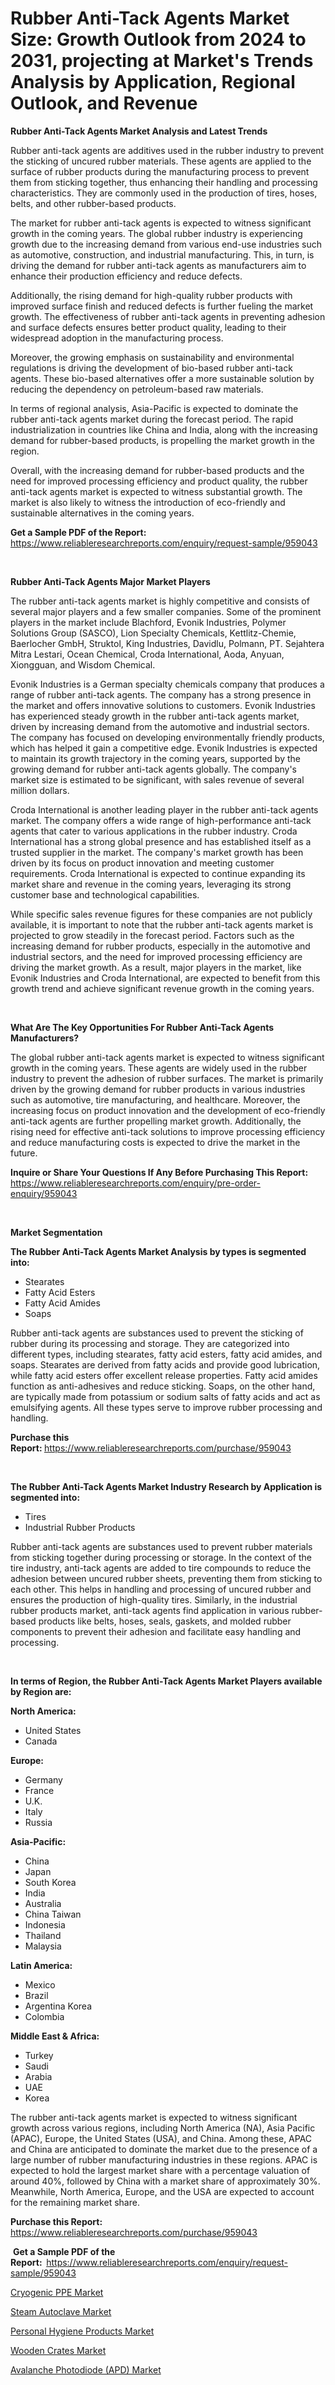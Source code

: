 <p><h1>Rubber Anti-Tack Agents Market Size: Growth Outlook from 2024 to 2031, projecting at Market's Trends Analysis by Application, Regional Outlook, and Revenue</h1></p><p><strong>Rubber Anti-Tack Agents Market Analysis and Latest Trends</strong></p>
<p><p>Rubber anti-tack agents are additives used in the rubber industry to prevent the sticking of uncured rubber materials. These agents are applied to the surface of rubber products during the manufacturing process to prevent them from sticking together, thus enhancing their handling and processing characteristics. They are commonly used in the production of tires, hoses, belts, and other rubber-based products.</p><p>The market for rubber anti-tack agents is expected to witness significant growth in the coming years. The global rubber industry is experiencing growth due to the increasing demand from various end-use industries such as automotive, construction, and industrial manufacturing. This, in turn, is driving the demand for rubber anti-tack agents as manufacturers aim to enhance their production efficiency and reduce defects.</p><p>Additionally, the rising demand for high-quality rubber products with improved surface finish and reduced defects is further fueling the market growth. The effectiveness of rubber anti-tack agents in preventing adhesion and surface defects ensures better product quality, leading to their widespread adoption in the manufacturing process.</p><p>Moreover, the growing emphasis on sustainability and environmental regulations is driving the development of bio-based rubber anti-tack agents. These bio-based alternatives offer a more sustainable solution by reducing the dependency on petroleum-based raw materials.</p><p>In terms of regional analysis, Asia-Pacific is expected to dominate the rubber anti-tack agents market during the forecast period. The rapid industrialization in countries like China and India, along with the increasing demand for rubber-based products, is propelling the market growth in the region.</p><p>Overall, with the increasing demand for rubber-based products and the need for improved processing efficiency and product quality, the rubber anti-tack agents market is expected to witness substantial growth. The market is also likely to witness the introduction of eco-friendly and sustainable alternatives in the coming years.</p></p>
<p><strong>Get a Sample PDF of the Report:&nbsp;</strong> <a href="https://www.reliableresearchreports.com/enquiry/request-sample/959043">https://www.reliableresearchreports.com/enquiry/request-sample/959043</a></p>
<p>&nbsp;</p>
<p><strong>Rubber Anti-Tack Agents Major Market Players</strong></p>
<p><p>The rubber anti-tack agents market is highly competitive and consists of several major players and a few smaller companies. Some of the prominent players in the market include Blachford, Evonik Industries, Polymer Solutions Group (SASCO), Lion Specialty Chemicals, Kettlitz-Chemie, Baerlocher GmbH, Struktol, King Industries, Davidlu, Polmann, PT. Sejahtera Mitra Lestari, Ocean Chemical, Croda International, Aoda, Anyuan, Xiongguan, and Wisdom Chemical.</p><p>Evonik Industries is a German specialty chemicals company that produces a range of rubber anti-tack agents. The company has a strong presence in the market and offers innovative solutions to customers. Evonik Industries has experienced steady growth in the rubber anti-tack agents market, driven by increasing demand from the automotive and industrial sectors. The company has focused on developing environmentally friendly products, which has helped it gain a competitive edge. Evonik Industries is expected to maintain its growth trajectory in the coming years, supported by the growing demand for rubber anti-tack agents globally. The company's market size is estimated to be significant, with sales revenue of several million dollars.</p><p>Croda International is another leading player in the rubber anti-tack agents market. The company offers a wide range of high-performance anti-tack agents that cater to various applications in the rubber industry. Croda International has a strong global presence and has established itself as a trusted supplier in the market. The company's market growth has been driven by its focus on product innovation and meeting customer requirements. Croda International is expected to continue expanding its market share and revenue in the coming years, leveraging its strong customer base and technological capabilities.</p><p>While specific sales revenue figures for these companies are not publicly available, it is important to note that the rubber anti-tack agents market is projected to grow steadily in the forecast period. Factors such as the increasing demand for rubber products, especially in the automotive and industrial sectors, and the need for improved processing efficiency are driving the market growth. As a result, major players in the market, like Evonik Industries and Croda International, are expected to benefit from this growth trend and achieve significant revenue growth in the coming years.</p></p>
<p>&nbsp;</p>
<p><strong>What Are The Key Opportunities For Rubber Anti-Tack Agents Manufacturers?</strong></p>
<p><p>The global rubber anti-tack agents market is expected to witness significant growth in the coming years. These agents are widely used in the rubber industry to prevent the adhesion of rubber surfaces. The market is primarily driven by the growing demand for rubber products in various industries such as automotive, tire manufacturing, and healthcare. Moreover, the increasing focus on product innovation and the development of eco-friendly anti-tack agents are further propelling market growth. Additionally, the rising need for effective anti-tack solutions to improve processing efficiency and reduce manufacturing costs is expected to drive the market in the future.</p></p>
<p><strong>Inquire or Share Your Questions If Any Before Purchasing This Report:</strong> <a href="https://www.reliableresearchreports.com/enquiry/pre-order-enquiry/959043">https://www.reliableresearchreports.com/enquiry/pre-order-enquiry/959043</a></p>
<p>&nbsp;</p>
<p><strong>Market Segmentation</strong></p>
<p><strong>The Rubber Anti-Tack Agents Market Analysis by types is segmented into:</strong></p>
<p><ul><li>Stearates</li><li>Fatty Acid Esters</li><li>Fatty Acid Amides</li><li>Soaps</li></ul></p>
<p><p>Rubber anti-tack agents are substances used to prevent the sticking of rubber during its processing and storage. They are categorized into different types, including stearates, fatty acid esters, fatty acid amides, and soaps. Stearates are derived from fatty acids and provide good lubrication, while fatty acid esters offer excellent release properties. Fatty acid amides function as anti-adhesives and reduce sticking. Soaps, on the other hand, are typically made from potassium or sodium salts of fatty acids and act as emulsifying agents. All these types serve to improve rubber processing and handling.</p></p>
<p><strong>Purchase this Report:&nbsp;</strong><a href="https://www.reliableresearchreports.com/purchase/959043">https://www.reliableresearchreports.com/purchase/959043</a></p>
<p>&nbsp;</p>
<p><strong>The Rubber Anti-Tack Agents Market Industry Research by Application is segmented into:</strong></p>
<p><ul><li>Tires</li><li>Industrial Rubber Products</li></ul></p>
<p><p>Rubber anti-tack agents are substances used to prevent rubber materials from sticking together during processing or storage. In the context of the tire industry, anti-tack agents are added to tire compounds to reduce the adhesion between uncured rubber sheets, preventing them from sticking to each other. This helps in handling and processing of uncured rubber and ensures the production of high-quality tires. Similarly, in the industrial rubber products market, anti-tack agents find application in various rubber-based products like belts, hoses, seals, gaskets, and molded rubber components to prevent their adhesion and facilitate easy handling and processing.</p></p>
<p>&nbsp;</p>
<p><strong>In terms of Region, the Rubber Anti-Tack Agents Market Players available by Region are:</strong></p>
<p>
    <p> <strong> North America: </strong>
        <ul>
            <li>United States</li>
            <li>Canada</li>
        </ul>
        </p> 
    <p> <strong> Europe: </strong>
        <ul>
            <li>Germany</li>
            <li>France</li>
            <li>U.K.</li>
            <li>Italy</li>
            <li>Russia</li>
        </ul>
        </p> 
    <p> <strong> Asia-Pacific: </strong>
        <ul>
            <li>China</li>
            <li>Japan</li>
            <li>South Korea</li>
            <li>India</li>
            <li>Australia</li>
            <li>China Taiwan</li>
            <li>Indonesia</li>
            <li>Thailand</li>
            <li>Malaysia</li>
        </ul>
        </p> 
    <p> <strong> Latin America: </strong>
        <ul>
            <li>Mexico</li>
            <li>Brazil</li>
            <li>Argentina Korea</li>
            <li>Colombia</li>
        </ul>
        </p> 
    <p> <strong> Middle East & Africa: </strong>
        <ul>
            <li>Turkey</li>
            <li>Saudi</li>
            <li>Arabia</li>
            <li>UAE</li>
            <li>Korea</li>
        </ul>
    </p>
    </p>
<p><p>The rubber anti-tack agents market is expected to witness significant growth across various regions, including North America (NA), Asia Pacific (APAC), Europe, the United States (USA), and China. Among these, APAC and China are anticipated to dominate the market due to the presence of a large number of rubber manufacturing industries in these regions. APAC is expected to hold the largest market share with a percentage valuation of around 40%, followed by China with a market share of approximately 30%. Meanwhile, North America, Europe, and the USA are expected to account for the remaining market share.</p></p>
<p><strong>Purchase this Report: </strong><a href="https://www.reliableresearchreports.com/purchase/959043">https://www.reliableresearchreports.com/purchase/959043</a></p>
<p>&nbsp;<strong>Get a Sample PDF of the Report:&nbsp;&nbsp;</strong><a href="https://www.reliableresearchreports.com/enquiry/request-sample/959043">https://www.reliableresearchreports.com/enquiry/request-sample/959043</a></p>
<p><strong></strong></p>
<p><p><a href="https://medium.com/p/95c9494e10ec/edit">Cryogenic PPE Market</a></p><p><a href="https://github.com/Krish2023na/Market-Research-Report-List-2/blob/main/steam-autoclave-market.md">Steam Autoclave Market</a></p><p><a href="https://medium.com/p/990fd576dae5/edit">Personal Hygiene Products Market</a></p><p><a href="https://medium.com/p/4dbbf5f0fb7e/edit">Wooden Crates Market</a></p><p><a href="https://github.com/amae102299/Market-Research-Report-List-2/blob/main/avalanche-photodiode-apd-market.md">Avalanche Photodiode (APD) Market</a></p></p>